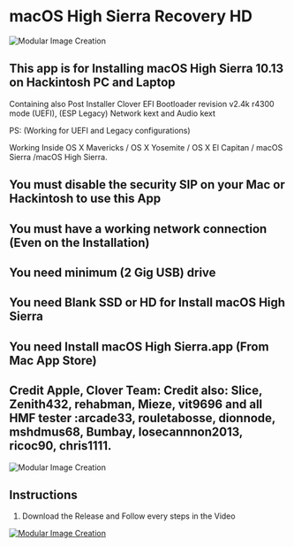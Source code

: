 # macOS High Sierra Recovery HD

![Modular Image Creation](https://i11.servimg.com/u/f11/18/50/18/69/applet13.png)


## This app is for Installing macOS High Sierra 10.13 on Hackintosh PC and Laptop 


Containing also Post Installer Clover EFI Bootloader revision v2.4k r4300 mode (UEFI), (ESP Legacy) Network kext and Audio kext

PS: (Working for UEFI and Legacy configurations)

Working Inside OS X Mavericks / OS X Yosemite / OS X El Capitan / macOS Sierra /macOS High Sierra.

## You must disable the security SIP on your Mac or Hackintosh to use this App

## You must have a working network connection (Even on the Installation)

## You need minimum (2 Gig USB) drive

## You need Blank SSD or HD for Install macOS High Sierra
 
## You need Install macOS High Sierra.app (From Mac App Store)
 
## Credit Apple, Clover Team: Credit also: Slice, Zenith432, rehabman, Mieze, vit9696 and all HMF tester :arcade33, rouletabosse, dionnode, mshdmus68, Bumbay, Iosecannnon2013, ricoc90, chris1111.


![Modular Image Creation](https://i62.servimg.com/u/f62/18/50/18/69/11111.jpg)

## Instructions

1. Download the Release and Follow every steps in the Video

[![Modular Image Creation](https://i11.servimg.com/u/f11/18/50/18/69/video_10.png)](https://youtu.be/LswHbhTveOU)
